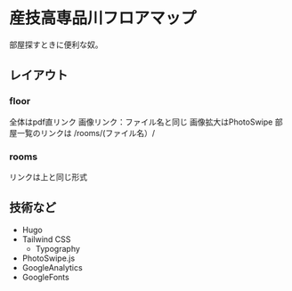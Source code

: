 # 産技高専品川フロアマップ
部屋探すときに便利な奴。

## レイアウト
### floor
全体はpdf直リンク
画像リンク：ファイル名と同じ
画像拡大はPhotoSwipe
部屋一覧のリンクは /rooms/(ファイル名）/

### rooms
リンクは上と同じ形式

## 技術など
* Hugo
* Tailwind CSS
  * Typography
* PhotoSwipe.js
* GoogleAnalytics
* GoogleFonts
